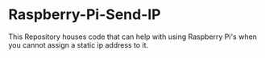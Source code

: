 # Raspberry-Pi-Send-IP
This Repository houses code that can help with using Raspberry Pi's when you cannot assign a static ip address to it.
